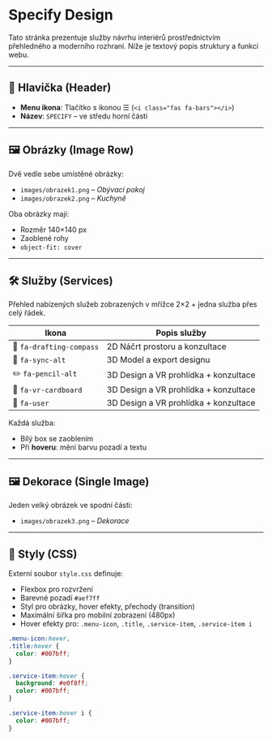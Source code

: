 # Specify Design

Tato stránka prezentuje služby návrhu interiérů prostřednictvím přehledného a moderního rozhraní. Níže je textový popis struktury a funkcí webu.

---

## 🧭 Hlavička (Header)

- **Menu ikona**: Tlačítko s ikonou ☰ (`<i class="fas fa-bars"></i>`)
- **Název**: `SPECIFY` – ve středu horní části

---

## 🖼️ Obrázky (Image Row)

Dvě vedle sebe umístěné obrázky:
- `images/obrazek1.png` – *Obývací pokoj*
- `images/obrazek2.png` – *Kuchyně*

Oba obrázky mají:
- Rozměr 140×140 px
- Zaoblené rohy
- `object-fit: cover`

---

## 🛠️ Služby (Services)

Přehled nabízených služeb zobrazených v mřížce 2×2 + jedna služba přes celý řádek.

| Ikona                     | Popis služby                                 |
|--------------------------|----------------------------------------------|
| 🧭 `fa-drafting-compass` | 2D Náčrt prostoru a konzultace               |
| 🔁 `fa-sync-alt`         | 3D Model a export designu                    |
| ✏️ `fa-pencil-alt`       | 3D Design a VR prohlídka + konzultace       |
| 🥽 `fa-vr-cardboard`     | 3D Design a VR prohlídka + konzultace       |
| 👤 `fa-user`             | 3D Design a VR prohlídka + konzultace       |

Každá služba:
- Bílý box se zaoblením
- Při **hoveru**: mění barvu pozadí a textu

---

## 🖼️ Dekorace (Single Image)

Jeden velký obrázek ve spodní části:
- `images/obrazek3.png` – *Dekorace*

---

## 🎨 Styly (CSS)

Externí soubor `style.css` definuje:
- Flexbox pro rozvržení
- Barevné pozadí `#aef7ff`
- Styl pro obrázky, hover efekty, přechody (transition)
- Maximální šířka pro mobilní zobrazení (480px)
- Hover efekty pro: `.menu-icon`, `.title`, `.service-item`, `.service-item i`

```css
.menu-icon:hover,
.title:hover {
  color: #007bff;
}

.service-item:hover {
  background: #e0f8ff;
  color: #007bff;
}

.service-item:hover i {
  color: #007bff;
}
